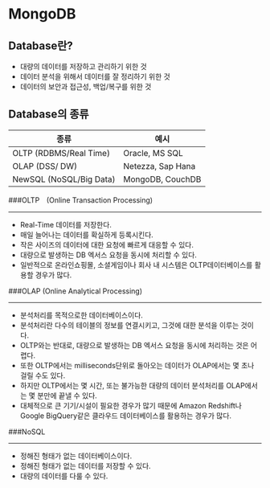 MongoDB
========

Database란?
-------------
* 대량의 데이터를 저장하고 관리하기 위한 것
* 데이터 분석을 위해서 데이터를 잘 정리하기 위한 것
* 데이터의 보안과 접근성, 백업/복구를 위한 것

Database의 종류
---------------
종류	                | 예시
------------------------|---------------------
OLTP (RDBMS/Real Time)  | Oracle, MS SQL
OLAP (DSS/ DW)    	| Netezza, Sap Hana
NewSQL (NoSQL/Big Data) | MongoDB, CouchDB

###OLTP　(Online Transaction Processing)
* * * 
* Real-Time 데이터를 저장한다.
* 매일 늘어나는 데이터를 확실하게 등록시킨다.
* 작은 사이즈의 데이터에 대한 요청에 빠르게 대응할 수 있다.
* 대량으로 발생하는 DB 엑서스 요청을 동시에 처리할 수 있다.
* 일반적으로 온라인쇼핑몰, 소셜게임이나 회사 내 시스템은 OLTP데이터베이스를 활용할 경우가 많다.

###OLAP (Online Analytical Processing)
* * *
* 분석처리를 목적으로한 데이터베이스이다.
* 분석처리란 다수의 테이블의 정보를 연결시키고, 그것에 대한 분석을 이루는 것이다.
* OLTP와는 반대로, 대량으로 발생하는 DB 엑서스 요청을 동시에 처리하는 것은 어렵다.
* 또한 OLTP에서는 milliseconds단위로 돌아오는 데이터가 OLAP에서는 몇 초나 걸릴 수도 있다.
* 하지만 OLTP에서는 몇 시간, 또는 불가능한 대량의 데이터 분석처리를 OLAP에서는 몇 분만에 끝낼 수 있다.
* 대체적으로 큰 기기/시설이 필요한 경우가 많기 때문에 Amazon Redshift나 Google BigQuery같은 클라우드 데이터베이스를 활용하는 경우가 많다.

###NoSQL
* * *
* 정해진 형태가 없는 데이터베이스이다.
* 정해진 형태가 없는 데이터를 저장할 수 있다.
* 대량의 데이터를 다룰 수 있다.
